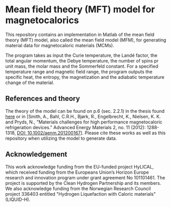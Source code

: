 # Mean field theory (MFT) model for magnetocalorics

This repository contains an implementation in Matlab of the mean field theory (MFT) model, also called the mean field model (MFM), for generating material data for magnetocaloric materials (MCMs).

The program takes as input the Curie temperature, the Landé factor, the total angular momentum, the Debye temperature, the number of spins pr unit mass, the molar mass and the Sommerfeld constant.
For a specified temperature range and magnetic field range, the program outputs the specific heat, the entropy, the magnetization and the adiabatic temperature change of the material.


## References and theory
The theory of the model can be found on p.6 (sec. 2.2.1) in the thesis found <A HREF="https://orbit.dtu.dk/files/101639258/Designing_a_magnet.pdf">here</A> or in [Smith, A., Bahl, C.R.H., Bjørk, R., Engelbrecht, K., Nielsen, K. K. and Pryds, N., "Materials challenges for high performance magnetocaloric refrigeration devices." Advanced Energy Materials 2, no. 11 (2012): 1288-1318, <A HREF="https://doi.org/10.1002/aenm.201200167">DOI: 10.1002/aenm.201200167</A>]. Please cite these works as well as this repository when utilizing the model to generate data.

## Acknowledgement
This work acknowledge funding from the EU-funded project HyLICAL, which received funding from the Europeans Union’s Horizon Europe research and innovation program under grant agreement No 101101461. The project is supported by the Clean Hydrogen Partnership and its members. We also acknowledge funding from the Norwegian Research Council project 336403 entitled "Hydrogen Liquefaction with Caloric materials" (LIQUID-H).
